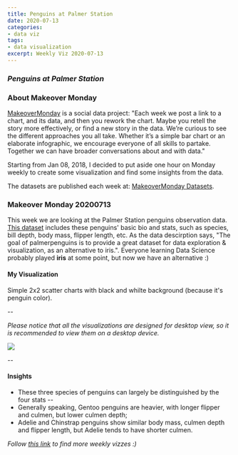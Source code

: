 ```yaml
---
title: Penguins at Palmer Station
date: 2020-07-13
categories:
- data viz
tags:
- data visualization
excerpt: Weekly Viz 2020-07-13
---
```


### *Penguins at Palmer Station*


### About Makeover Monday

[MakeoverMonday](http://www.makeovermonday.co.uk/) is a social data project:
"Each week we post a link to a chart, and its data, and then you rework the chart.
Maybe you retell the story more effectively, or find a new story in the data.
We’re curious to see the different approaches you all take. Whether it’s a simple bar chart or an elaborate infographic, we encourage everyone of all skills to partake.
Together we can have broader conversations about and with data."

Starting from Jan 08, 2018, I decided to put aside one hour on Monday weekly to create some visualization and find some insights from the data.

The datasets are published each week at: [MakeoverMonday Datasets](http://www.makeovermonday.co.uk/data/).

### Makeover Monday 20200713

This week we are looking at the Palmer Station penguins observation data. [This dataset](https://github.com/allisonhorst/palmerpenguins) includes these penguins' basic bio and stats, such as species, bill depth, body mass, flipper length, etc. As the data descirption says, "The goal of palmerpenguins is to provide a great dataset for data exploration & visualization, as an alternative to iris.". Everyone learning Data Science probably played **iris** at some point, but now we have an alternative :)  

#### My Visualization

Simple 2x2 scatter charts with black and whilte background (because it's penguin color).  

--  

*Please notice that all the visualizations are designed for desktop view, so it is recommended to view them on a desktop device.*  

<div class='tableauPlaceholder' id='viz1594691603143' style='position: relative'>
<noscript><a href='#'>
   <img alt=' ' src='https:&#47;&#47;public.tableau.com&#47;static&#47;images&#47;Ma&#47;MakeOverMonday2020713PalmerStationPenguins&#47;PalmerStationPenguins&#47;1_rss.png' style='border: none' />
</a></noscript>
<object class='tableauViz'  style='display:none;'>
  <param name='host_url' value='https%3A%2F%2Fpublic.tableau.com%2F' /> 
  <param name='embed_code_version' value='3' /> 
  <param name='site_root' value='' />
  <param name='name' value='MakeOverMonday2020713PalmerStationPenguins&#47;PalmerStationPenguins' />
  <param name='tabs' value='no' />
  <param name='toolbar' value='yes' />
  <param name='static_image' value='https:&#47;&#47;public.tableau.com&#47;static&#47;images&#47;Ma&#47;MakeOverMonday2020713PalmerStationPenguins&#47;PalmerStationPenguins&#47;1.png' />
  <param name='animate_transition' value='yes' />
  <param name='display_static_image' value='yes' />
  <param name='display_spinner' value='yes' />
  <param name='display_overlay' value='yes' />
  <param name='display_count' value='yes' />
  <param name='language' value='en' />
</object></div>           
<script type='text/javascript'>     
  var divElement = document.getElementById('viz1594691603143');   
  var vizElement = divElement.getElementsByTagName('object')[0];              
  if ( divElement.offsetWidth > 800 ) { vizElement.style.width='800px';vizElement.style.height='827px';} else if ( divElement.offsetWidth > 500 ) { vizElement.style.width='800px';vizElement.style.height='827px';} else { vizElement.style.width='100%';vizElement.style.height='727px';}                     var scriptElement = document.createElement('script');                    scriptElement.src = 'https://public.tableau.com/javascripts/api/viz_v1.js';                    vizElement.parentNode.insertBefore(scriptElement, vizElement);               
</script>
  
  
--  

#### Insights
* These three species of penguins can largely be distinguished by the four stats --  
* Generally speaking, Gentoo penguins are heavier, with longer flipper and culmen, but lower culmen depth;  
* Adelie and Chinstrap penguins show similar body mass, culmen depth and flipper length, but Adelie tends to have shorter culmen.  

*Follow [this link](https://yudong-94.github.io/personal-website/project/MakeOverMonday2020/) to find more weekly vizzes :)*